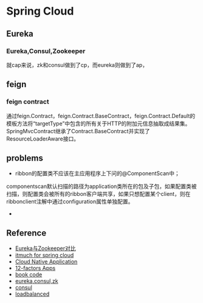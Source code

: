 # Spring Cloud



## Eureka

### Eureka,Consul,Zookeeper
就cap来说，zk和consul做到了cp，而eureka则做到了ap，



## feign

### feign contract

通过feign.Contract，feign.Contract.BaseContract，feign.Contract.Default的模板方法将“targetType”中包含的所有关于HTTP的附加元信息抽取成结果集。SpringMvcContract继承了Contract.BaseContract并实现了ResourceLoaderAware接口。




## problems

- ribbon的配置类不应该在主应用程序上下问的@ComponentScan中；

componentscan默认扫描的路径为application类所在的包及子包，如果配置类被扫描，则配置类会被所有的ribbon客户端共享，如果只想配置某个client，则在ribbonclient注解中通过configuration属性单独配置。

-


## Reference

- [Eureka与Zookeeper对比](http://dockone.io/article/78)
- [itmuch for spring cloud](http://www.itmuch.com/spring-cloud/spring-cloud-index/)
- [Cloud Native Application](https://pivotal.io/platform-as-a-service/migrating-to-cloud-native-application-architectures-ebook)
- [12-factors Apps](https://12factor.net/zh_cn/)
- [book code](https://github.com/huangjava/spring-cloud-docker-microservice-book-code)
- [eureka,consul,zk](https://www.cnblogs.com/daniels/p/10269140.html)
- [consul](https://www.consul.io/docs/index.html)
- [loadbalanced](https://blog.csdn.net/u011063112/article/details/81295376)
